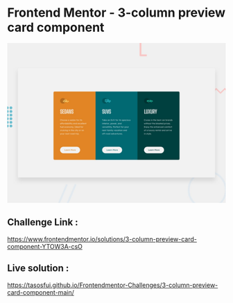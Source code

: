 # Frontend Mentor - 3-column preview card component

![Design preview for the Stats preview card component coding challenge](./design/desktop-preview.jpg)

## Challenge Link :
https://www.frontendmentor.io/solutions/3-column-preview-card-component-YTOW3A-csO

## Live solution :
https://tasosfui.github.io/Frontendmentor-Challenges/3-column-preview-card-component-main/
